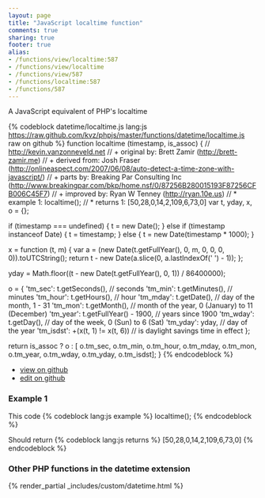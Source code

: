 ```yaml
---
layout: page
title: "JavaScript localtime function"
comments: true
sharing: true
footer: true
alias:
- /functions/view/localtime:587
- /functions/view/localtime
- /functions/view/587
- /functions/localtime:587
- /functions/587
---
```

<!-- Generated by Rakefile:build -->
A JavaScript equivalent of PHP's localtime

{% codeblock datetime/localtime.js lang:js https://raw.github.com/kvz/phpjs/master/functions/datetime/localtime.js raw on github %}
function localtime (timestamp, is_assoc) {
  // http://kevin.vanzonneveld.net
  // +   original by: Brett Zamir (http://brett-zamir.me)
  // +  derived from: Josh Fraser (http://onlineaspect.com/2007/06/08/auto-detect-a-time-zone-with-javascript/)
  // +      parts by: Breaking Par Consulting Inc (http://www.breakingpar.com/bkp/home.nsf/0/87256B280015193F87256CFB006C45F7)
  // +   improved by: Ryan W Tenney (http://ryan.10e.us)
  // *     example 1: localtime();
  // *     returns 1: [50,28,0,14,2,109,6,73,0]
  var t, yday, x, o = {};

  if (timestamp === undefined) {
    t = new Date();
  } else if (timestamp instanceof Date) {
    t = timestamp;
  } else {
    t = new Date(timestamp * 1000);
  }

  x = function (t, m) {
    var a = (new Date(t.getFullYear(), 0, m, 0, 0, 0, 0)).toUTCString();
    return t - new Date(a.slice(0, a.lastIndexOf(' ') - 1));
  };

  yday = Math.floor((t - new Date(t.getFullYear(), 0, 1)) / 86400000);

  o = {
    'tm_sec': t.getSeconds(),
    // seconds
    'tm_min': t.getMinutes(),
    // minutes
    'tm_hour': t.getHours(),
    // hour
    'tm_mday': t.getDate(),
    // day of the month, 1 - 31
    'tm_mon': t.getMonth(),
    // month of the year, 0 (January) to 11 (December)
    'tm_year': t.getFullYear() - 1900,
    // years since 1900
    'tm_wday': t.getDay(),
    // day of the week, 0 (Sun) to 6 (Sat)
    'tm_yday': yday,
    // day of the year
    'tm_isdst': +(x(t, 1) != x(t, 6)) // is daylight savings time in effect
  };

  return is_assoc ? o : [
  o.tm_sec, o.tm_min, o.tm_hour, o.tm_mday, o.tm_mon, o.tm_year, o.tm_wday, o.tm_yday, o.tm_isdst];
}
{% endcodeblock %}

 - [view on github](https://github.com/kvz/phpjs/blob/master/functions/datetime/localtime.js)
 - [edit on github](https://github.com/kvz/phpjs/edit/master/functions/datetime/localtime.js)

### Example 1
This code
{% codeblock lang:js example %}
localtime();
{% endcodeblock %}

Should return
{% codeblock lang:js returns %}
[50,28,0,14,2,109,6,73,0]
{% endcodeblock %}


### Other PHP functions in the datetime extension
{% render_partial _includes/custom/datetime.html %}
